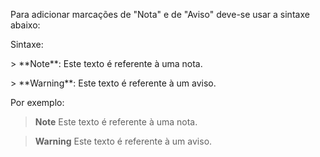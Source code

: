 Para adicionar marcações de "Nota" e de "Aviso" deve-se usar a sintaxe abaixo:  

Sintaxe:  

\> \*\*Note\*\*: Este texto é referente à uma nota.  

\> \*\*Warning\*\*: Este texto é referente à um aviso.  

Por exemplo:  

> **Note**
> Este texto é referente à uma nota.  

> **Warning**
> Este texto é referente à um aviso. 





